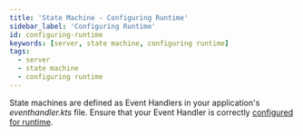 ```yaml
---
title: 'State Machine - Configuring Runtime'
sidebar_label: 'Configuring Runtime'
id: configuring-runtime
keywords: [server, state machine, configuring runtime]
tags:
  - server
  - state machine
  - configuring runtime
---
```


State machines are defined as Event Handlers in your application's *eventhandler.kts* file. Ensure that your Event Handler is correctly [configured for runtime](/server/event-handler/configuring-runtime/).